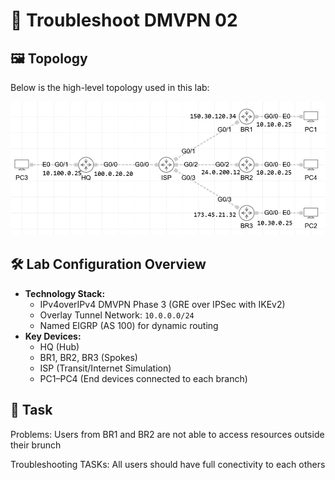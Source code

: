 # 📡 Troubleshoot DMVPN 02

## 🖼️ Topology

Below is the high-level topology used in this lab:

![MPLS-TE Lab Topology](topology.png)

## 🛠️ Lab Configuration Overview

- **Technology Stack:**
  - IPv4overIPv4 DMVPN Phase 3 (GRE over IPSec with IKEv2)
  - Overlay Tunnel Network: `10.0.0.0/24`
  - Named EIGRP (AS 100) for dynamic routing
- **Key Devices:**
  - HQ (Hub)
  - BR1, BR2, BR3 (Spokes)
  - ISP (Transit/Internet Simulation)
  - PC1–PC4 (End devices connected to each branch)

## 🎯 Task

Problems:
Users from BR1 and BR2 are not able to access resources outside their brunch

Troubleshooting TASKs:
All users should have full conectivity to each others 
